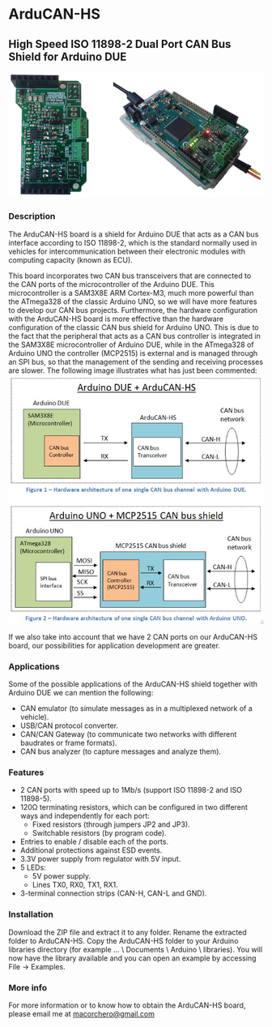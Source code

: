 # ArduCAN-HS
## High Speed ISO 11898-2 Dual Port CAN Bus Shield for Arduino DUE
![alt text](/Docs/img/ArduCAN-HS.jpg)

### Description
The ArduCAN-HS board is a shield for Arduino DUE that acts as a CAN bus interface according to ISO 11898-2, which is the standard normally used in vehicles for intercommunication between their electronic modules with computing capacity (known as ECU).

This board incorporates two CAN bus transceivers that are connected to the CAN ports of the microcontroller of the Arduino DUE. This microcontroller is a SAM3X8E ARM Cortex-M3, much more powerful than the ATmega328 of the classic Arduino UNO, so we will have more features to develop our CAN bus projects. Furthermore, the hardware configuration with the ArduCAN-HS board is more effective than the hardware configuration of the classic CAN bus shield for Arduino UNO. This is due to the fact that the peripheral that acts as a CAN bus controller is integrated in the SAM3X8E microcontroller of Arduino DUE, while in the ATmega328 of Arduino UNO the controller (MCP2515) is external and is managed through an SPI bus, so that the management of the sending and receiving processes are slower. The following image illustrates what has just been commented:
![alt text](/Docs/img/DUE_vs_UNO.jpg)

If we also take into account that we have 2 CAN ports on our ArduCAN-HS board, our possibilities for application development are greater.

### Applications
Some of the possible applications of the ArduCAN-HS shield together with Arduino DUE we can mention the following:
* CAN emulator (to simulate messages as in a multiplexed network of a vehicle).
* USB/CAN protocol converter.
* CAN/CAN Gateway (to communicate two networks with different baudrates or frame formats).
* CAN bus analyzer (to capture messages and analyze them).

### Features
* 2 CAN ports with speed up to 1Mb/s (support ISO 11898-2 and ISO 11898-5).
* 120Ω terminating resistors, which can be configured in two different ways and independently for each port:
  - Fixed resistors (through jumpers JP2 and JP3).
  - Switchable resistors (by program code).
* Entries to enable / disable each of the ports.
* Additional protections against ESD events.
* 3.3V power supply from regulator with 5V input.
* 5 LEDs:
  - 5V power supply.
  - Lines TX0, RX0, TX1, RX1.
* 3-terminal connection strips (CAN-H, CAN-L and GND).

### Installation
Download the ZIP file and extract it to any folder. Rename the extracted folder to ArduCAN-HS. Copy the ArduCAN-HS folder to your Arduino libraries directory (for example ... \ Documents \ Arduino \ libraries). You will now have the library available and you can open an example by accessing File -> Examples.

### More info
For more information or to know how to obtain the ArduCAN-HS board, please email me at macorchero@gmail.com

